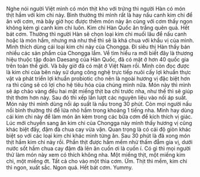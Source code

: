 Nghe nói người Việt mình có món thịt kho với trứng thì người Hàn có món thịt hầm với kim chi này. Bình thường thì mình rất là hay nấu canh kim chi để ăn với cơm, mà bây giờ học được thêm món này ăn cùng với cơm thấy ngon không kém gì canh kim chi luôn. Kim chi Hàn Quốc ăn trắng quên quả. Hết bát cơm. Thường thì người Hàn sẽ chọn loại kim chi muối lâu để nấu canh hoặc là món hầm, nhưng mà như thế thì sẽ là khá chua với khẩu vị của mình. Mình thích dùng cái loại kim chi này của Chongga. Đi siêu thị Hàn thấy bán nhiều các sản phẩm của Chongga lắm. Về tìm hiểu ra mới biết đây là thương hiệu thuộc tập đoàn Daesang của Hàn Quốc, đã có mặt ở hơn 40 quốc gia trên toàn thế giới. Và bây giờ đã có mặt ở Việt Nam rồi. Mình còn đọc được là kim chi của bên này sử dụng công nghệ trực tiếp nuôi cấy lợi khuẩn thực vật và phát triển lợi khuẩn probiotic cho nên là ngoài hương vị đặc biệt hơn ra thì cũng sẽ có lợi cho hệ tiêu hóa của chúng mình nữa. Món này thì mình sẽ áp chảo vàng đều hai mặt miếng thịt ba chỉ trước nha, như thế thì sẽ giúp thịt thơm hơn này. Sau đó thì xếp lần lượt các nguyên liệu vào nồi áp suất. Món này thì mình dùng nồi áp suất là nấu trong 30 phút. Còn mọi người nấu nồi bình thường thì để lửa nhỏ hầm trong khoảng 1 tiếng nha. Mình hay dùng cái kim chi này để làm món ăn kèm trong các bữa cơm để kích thích vị giác. Lúc mới chuyển sang ăn kim chi của Chongga này mình thấy hương vị cũng khác biệt đấy, đậm đà chua cay vừa vặn. Quan trọng là có cái độ giòn khác biệt so với các loại kim chi khác mình từng ăn. Sau 30 phút là đã xong món thịt hầm kim chi này rồi. Phần thịt được hầm mềm nhừ thấm đẫm gia vị, dưới nước sốt hầm chua cay đậm đà lên ăn cuốn ơi là cuốn í. Có gì thì mọi người thử làm món này xem có thích không nha. Một miếng thịt, một miếng kim chi, một miếng ớt. Tất cả cho vào một thìa cơm. Ừm. Thịt thì mềm, kim chi thì ngon, xuất sắc. Ngon quá. Hết bát cơm. Yummy.